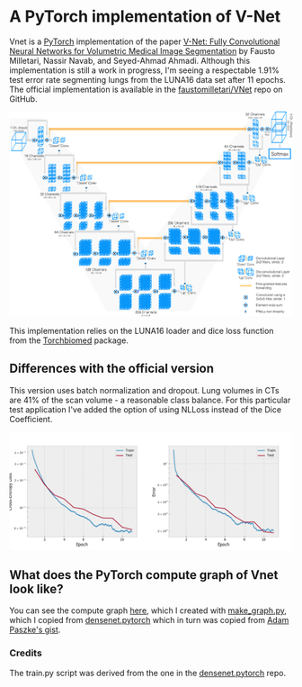 # A PyTorch implementation of V-Net

Vnet is a [PyTorch](http://pytorch.org/) implementation of the paper
[V-Net: Fully Convolutional Neural Networks for Volumetric Medical Image Segmentation](https://arxiv.org/abs/1606.04797)
by Fausto Milletari, Nassir Navab, and Seyed-Ahmad Ahmadi. Although this implementation is still a work  in progress, 
I'm seeing a respectable 1.91% test error rate segmenting lungs from the LUNA16 data set after 11 epochs. The official
implementation is available in the [faustomilletari/VNet](https://github.com/faustomilletari/VNet) repo
on GitHub.

![](images/diagram.png)

This implementation relies on the LUNA16 loader and dice loss function from
the [Torchbiomed](https://github.com/mattmacy/torchbiomed) package.

## Differences with the official version
This version uses batch normalization and dropout. Lung volumes in CTs are 41% of the scan volume - a reasonable class balance.
For this particular test application I've added the option of using NLLoss instead of the Dice Coefficient.

![](images/lung-loss-error.png)


## What does the PyTorch compute graph of Vnet look like?

You can see the compute graph [here](images/vnet.png),
which I created with [make_graph.py](https://github.com/mattmacy/vnet.pytorch/blob/master/make_graph.py),
which I copied from [densenet.pytorch](https://github.com/bamos/densenet.pytorch) which in turn was
copied from [Adam Paszke's gist](https://gist.github.com/apaszke/01aae7a0494c55af6242f06fad1f8b70).

### Credits

The train.py script was derived from the one in the [densenet.pytorch](https://github.com/bamos/densenet.pytorch)
repo.
